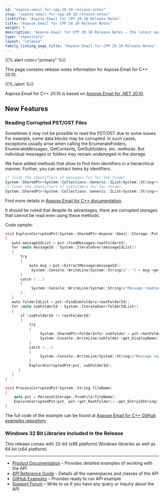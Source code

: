 ```yaml
---
id: "aspose-email-for-cpp-20-10-release-notes"
slug: "aspose-email-for-cpp-20-10-release-notes"
linktitle: "Aspose.Email for CPP 20.10 Release Notes"
title: "Aspose.Email for CPP 20.10 Release Notes"
weight: 5
description: "Aspose.Email for CPP 20.10 Release Notes – the latest updates and fixes."
type: "repository"
layout: "release"
family_listing_page_title: "Aspose.Email for CPP 20.10 Release Notes"
---
```


{{% alert color="primary" %}} 

This page contains release notes information for Aspose.Email for C++ 20.10.

{{% /alert %}} 

Aspose.Email for C++ 20.10 is based on [Aspose.Email for .NET 20.10](/email/net/release-notes/2020/aspose-email-for-net-20-10-release-notes/).

## **New Features**
### **Reading Corrupted PST/OST Files**
Sometimes it may not be possible to read the PST/OST due to some issues. For example, some data blocks may be corrupted. In such cases, exceptions usually arise when calling the EnumerateFolders, EnumerateMessages, GetContents, GetSubfolders, etc. methods. But individual messages or folders may remain undamaged in the storage.

We have added methods that allow to find item identifiers in a hierarchical manner. Further, you can extract items by identifiers.
```cpp
// finds the identifiers of messages for for the folder.
System::SharedPtr<System::Collections::Generic::IList<System::String>> PersonalStorage::FindMessages(System::String parentEntryId);
// finds the identifiers of subfolders for for folder.
System::SharedPtr<System::Collections::Generic::IList<System::String>> PersonalStorage::FindSubfolders(System::String parentEntryId);
```
Find more details in [Aspose.Email for C++ documentation](https://docs.aspose.com/email/cpp/).

It should be noted that despite its advantages, there are corrupted storages that cannot be read even using these methods.

Code sample:
```cpp
void ExploreCorruptedPst(System::SharedPtr<Aspose::Email::Storage::Pst::PersonalStorage> pst, System::String rootFolderId)
{
   auto messageIdList = pst->FindMessages(rootFolderId);
   for (auto messageId : System::IterateOver(messageIdList))
   {
       try
       {
           auto msg = pst->ExtractMessage(messageId);
            System::Console::WriteLine(System::String(u"- ") + msg->get_Subject());
       }
       catch (...)
       {
            System::Console::WriteLine(System::String(u"Message reading error. Entry id: ") + messageId);
       }
   }
   auto folderIdList = pst->FindSubfolders(rootFolderId);
   for (auto subFolderId : System::IterateOver(folderIdList))
   {
       if (subFolderId != rootFolderId)
       {
           try
           {
                System::SharedPtr<FolderInfo> subfolder = pst->GetFolderById(subFolderId);
                System::Console::WriteLine(subfolder->get_DisplayName());
           }
           catch (...)
           {
                System::Console::WriteLine(System::String(u"Message reading error. Entry id: ") + subFolderId);
           }
           ExploreCorruptedPst(pst, subFolderId);
      }
   }
}

void ProcessCorruptedPst(System::String fileName)
{
    auto pst = PersonalStorage::FromFile(fileName);
    ExploreCorruptedPst(pst, pst->get_RootFolder()->get_EntryIdString());
}
```
The full code of the example can be found at [Aspose Email for C++ GitHub examples repository](https://github.com/aspose-email/Aspose.Email-for-C)

### **Windows 32 Bit Libraries Included in the Release**

This release comes with 32-bit (x86 platform) Windows libraries as well as 64 bit (x64 platform)  

---

- [Product Documentation](https://docs.aspose.com/email/cpp/) – Provides detailed examples of working with the API
- [API Reference Guide](https://apireference.aspose.com/email/cpp) – Details all the namespaces and classes of the API
- [GitHub Examples](https://github.com/aspose-email/Aspose.Email-for-C) – Provides ready to run API example
- [Support Forum](https://forum.aspose.com/c/email/12) – Write to us if you have any query or inquiry about the API
